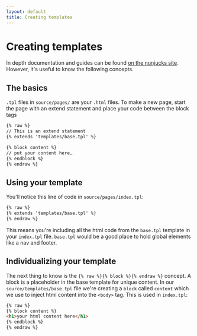 ```yaml
---
layout: default
title: Creating templates
---
```


# Creating templates
In depth documentation and guides can be found [on the nunjucks site](http://mozilla.github.io/nunjucks/templating.html). However, it's useful to know the following concepts.

## The basics
`.tpl` files in `source/pages/` are your `.html` files.
To make a new page, start the page with an extend statement and place your code between the block tags

```html
{% raw %}
// This is an extend statement
{% extends 'templates/base.tpl' %}

{% block content %}
// put your content here…
{% endblock %}
{% endraw %}
```

## Using your template
You'll notice this line of code in `source/pages/index.tpl`:

```html
{% raw %}
{% extends 'templates/base.tpl' %}
{% endraw %}
```

This means you're including all the html code from the `base.tpl` template in your `index.tpl` file. `base.tpl` would be a good place to hold global elements like a nav and footer.   

## Individualizing your template
The next thing to know is the `{% raw %}{% block %}{% endraw %}` concept. A block is a placeholder in the base template for unique content. In our `source/templates/base.tpl` file we're creating a `block` called `content` which we use to inject html content into the `<body>` tag. This is used in `index.tpl`:
```html
{% raw %}
{% block content %}
<h1>your html content here</h1>
{% endblock %}
{% endraw %}
```
